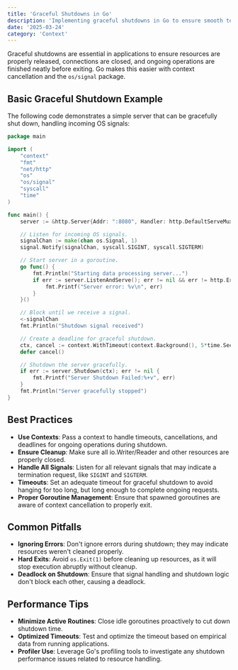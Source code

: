 ```yaml
---
title: 'Graceful Shutdowns in Go'
description: 'Implementing graceful shutdowns in Go to ensure smooth termination of applications by cleaning up resources efficiently.'
date: '2025-03-24'
category: 'Context'
---
```


Graceful shutdowns are essential in applications to ensure resources are properly released, connections are closed, and ongoing operations are finished neatly before exiting. Go makes this easier with context cancellation and the `os/signal` package.

## Basic Graceful Shutdown Example

The following code demonstrates a simple server that can be gracefully shut down, handling incoming OS signals:

```go
package main

import (
	"context"
	"fmt"
	"net/http"
	"os"
	"os/signal"
	"syscall"
	"time"
)

func main() {
	server := &http.Server{Addr: ":8080", Handler: http.DefaultServeMux}

	// Listen for incoming OS signals.
	signalChan := make(chan os.Signal, 1)
	signal.Notify(signalChan, syscall.SIGINT, syscall.SIGTERM)

	// Start server in a goroutine.
	go func() {
		fmt.Println("Starting data processing server...")
		if err := server.ListenAndServe(); err != nil && err != http.ErrServerClosed {
			fmt.Printf("Server error: %v\n", err)
		}
	}()

	// Block until we receive a signal.
	<-signalChan
	fmt.Println("Shutdown signal received")

	// Create a deadline for graceful shutdown.
	ctx, cancel := context.WithTimeout(context.Background(), 5*time.Second)
	defer cancel()

	// Shutdown the server gracefully.
	if err := server.Shutdown(ctx); err != nil {
		fmt.Printf("Server Shutdown Failed:%+v", err)
	}
	fmt.Println("Server gracefully stopped")
}
```

## Best Practices

- **Use Contexts**: Pass a context to handle timeouts, cancellations, and deadlines for ongoing operations during shutdown.
- **Ensure Cleanup**: Make sure all io.Writer/Reader and other resources are properly closed.
- **Handle All Signals**: Listen for all relevant signals that may indicate a termination request, like `SIGINT` and `SIGTERM`.
- **Timeouts**: Set an adequate timeout for graceful shutdown to avoid hanging for too long, but long enough to complete ongoing requests.
- **Proper Goroutine Management**: Ensure that spawned goroutines are aware of context cancellation to properly exit.

## Common Pitfalls

- **Ignoring Errors**: Don't ignore errors during shutdown; they may indicate resources weren't cleaned properly.
- **Hard Exits**: Avoid `os.Exit(1)` before cleaning up resources, as it will stop execution abruptly without cleanup.
- **Deadlock on Shutdown**: Ensure that signal handling and shutdown logic don't block each other, causing a deadlock.

## Performance Tips

- **Minimize Active Routines**: Close idle goroutines proactively to cut down shutdown time.
- **Optimized Timeouts**: Test and optimize the timeout based on empirical data from running applications.
- **Profiler Use**: Leverage Go's profiling tools to investigate any shutdown performance issues related to resource handling.